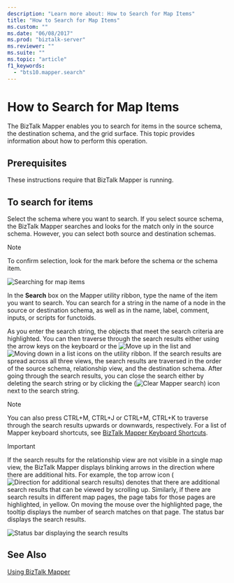 ```yaml
---
description: "Learn more about: How to Search for Map Items"
title: "How to Search for Map Items"
ms.custom: ""
ms.date: "06/08/2017"
ms.prod: "biztalk-server"
ms.reviewer: ""
ms.suite: ""
ms.topic: "article"
f1_keywords: 
  - "bts10.mapper.search"
---
```

# How to Search for Map Items
The BizTalk Mapper enables you to search for items in the source schema, the destination schema, and the grid surface. This topic provides information about how to perform this operation.  
  
## Prerequisites  
 These instructions require that BizTalk Mapper is running.  
  
## To search for items  
 Select the schema where you want to search. If you select source schema, the BizTalk Mapper searches and looks for the match only in the source schema. However, you can select both source and destination schemas.  
  
> [!NOTE]
>  To confirm selection, look for the mark before the schema or the schema item.  
  
 ![Searching for map items](../core/media/searching-map-items.gif "Searching_map_items")  
  
 In the **Search** box on the Mapper utility ribbon, type the name of the item you want to search. You can search for a string in the name of a node in the source or destination schema, as well as in the name, label, comment, inputs, or scripts for functoids.  
  
 As you enter the search string, the objects that meet the search criteria are highlighted. You can then traverse through the search results either using the arrow keys on the keyboard or the ![Move up in the list](../core/media/move-up-button.gif "Move_up_button") and ![Moving down in a list](../core/media/move-down-button.gif "Move_down_button") icons on the utility ribbon. If the search results are spread across all three views, the search results are traversed in the order of the source schema, relationship view, and the destination schema. After going through the search results, you can close the search either by deleting the search string or by clicking the (![Clear Mapper search](../core/media/mapper-search-cancel.gif "Mapper_Search_Cancel")) icon next to the search string.  
  
> [!NOTE]
>  You can also press CTRL+M, CTRL+J or CTRL+M, CTRL+K to traverse through the search results upwards or downwards, respectively. For a list of Mapper keyboard shortcuts, see [BizTalk Mapper Keyboard Shortcuts](../core/biztalk-mapper-keyboard-shortcuts.md).  
  
> [!IMPORTANT]
>  If the search results for the relationship view are not visible in a single map view, the BizTalk Mapper displays blinking arrows in the direction where there are additional hits. For example, the top arrow icon (![Direction for additional search results](../core/media/mapper-search-direction.gif "Mapper_Search_Direction")) denotes that there are additional search results that can be viewed by scrolling up. Similarly, if there are search results in different map pages, the page tabs for those pages are highlighted, in yellow. On moving the mouse over the highlighted page, the tooltip displays the number of search matches on that page. The status bar displays the search results.  
  
 ![Status bar displaying the search results](../core/media/searching-map-items-statusbar.jpg "Searching_map_items_statusbar")  
  
## See Also  
 [Using BizTalk Mapper](../core/using-biztalk-mapper.md)
